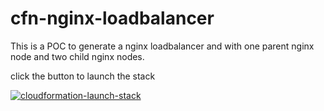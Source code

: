 # cfn-nginx-loadbalancer

This is a POC to generate a nginx loadbalancer and with one parent nginx node and two child nginx nodes.

click the button to launch the stack

[![cloudformation-launch-stack](https://s3.amazonaws.com/cloudformation-examples/cloudformation-launch-stack.png)](https://console.aws.amazon.com/cloudformation/home?region=ap-southeast-1#/stacks/new?stackName=cfn-nginx-loadbalancer-poc&templateURL=https://s3-ap-northeast-1.amazonaws.com/pahud-cfn-templates/cfn-nginx-loadbalancer-main.yml)
